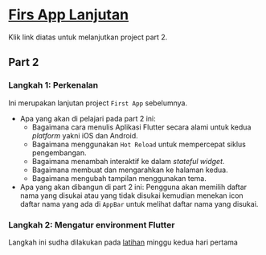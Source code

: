 # [Firs App Lanjutan](https://codelabs.developers.google.com/codelabs/first-flutter-app-pt2/#0)
Klik link diatas untuk melanjutkan project part 2.

## Part 2
### Langkah 1: Perkenalan
Ini merupakan lanjutan project `First App` sebelumnya.
- Apa yang akan di pelajari pada part 2 ini:
    * Bagaimana cara menulis Aplikasi Flutter secara alami untuk kedua *platform* yakni iOS dan Android.
    * Bagaimana menggunakan `Hot Reload` untuk mempercepat siklus pengembangan.
    * Bagaimana menambah interaktif ke dalam *stateful widget*.
    * Bagaimana membuat dan mengarahkan ke halaman kedua.
    * Bagaimana mengubah tampilan menggunakan tema.
- Apa yang akan dibangun di part 2 ini:
Pengguna akan memilih daftar nama yang disukai atau yang tidak disukai kemudian menekan icon daftar nama yang ada di `AppBar` untuk melihat daftar nama yang disukai.
### Langkah 2: Mengatur environment Flutter
Langkah ini sudha dilakukan pada [latihan](https://github.com/riansyahrobi8/praxis-academy/tree/master/novice/-02-01/latihan) minggu kedua hari pertama